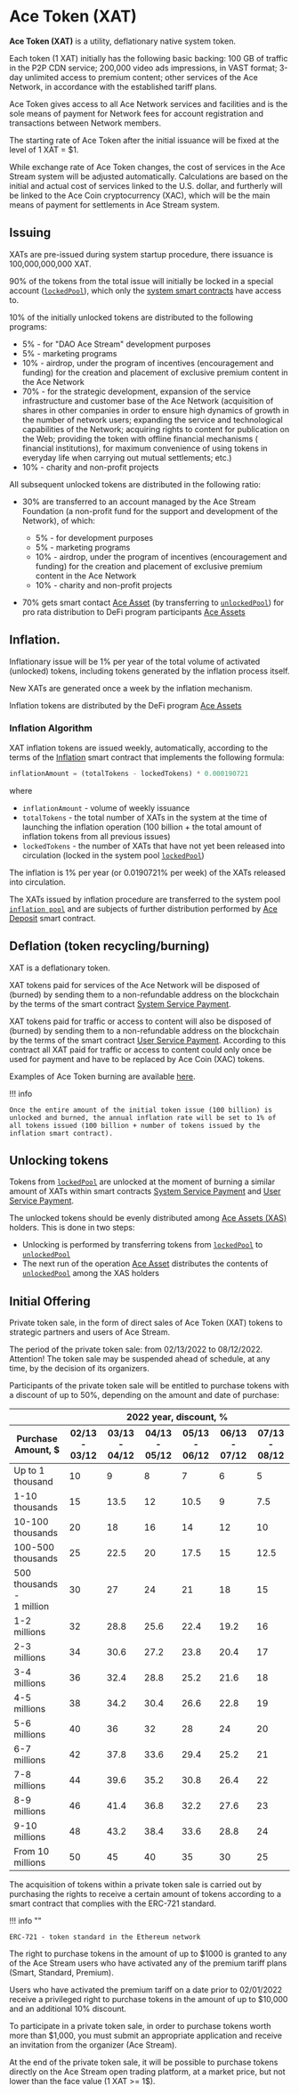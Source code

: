 # Ace Token (XAT)

**Ace Token (XAT)** is a utility, deflationary native system token.

Each token (1 XAT) initially has the following basic backing: 100 GB of traffic in the P2P CDN service; 200,000 video ads impressions, in VAST format; 3-day unlimited access to premium content; other services of the Ace Network, in accordance with the established tariff plans.

Ace Token gives access to all Ace Network services and facilities and is the sole means of payment for Network fees for account registration and transactions between Network members.

The starting rate of Ace Token after the initial issuance will be fixed at the level of 1 XAT = $1.

While exchange rate of Ace Token changes, the cost of services in the Ace Stream system will be adjusted automatically. Calculations are based on the initial and actual cost of services linked to the U.S. dollar, and furtherly will be linked to the Ace Coin cryptocurrency (XAC), which will be the main means of payment for settlements in Ace Stream system.


## Issuing

XATs are pre-issued during system startup procedure, there issuance is 100,000,000,000 XAT.

90% of the tokens from the total issue will initially be locked in a special account ([`lockedPool`][1]), which only the [system smart contracts][2] have access to.

10% of the initially unlocked tokens are distributed to the following programs:

- 5% - for "DAO Ace Stream" development purposes
- 5% - marketing programs
- 10% - airdrop, under the program of incentives (encouragement and funding) for the creation and placement of exclusive premium content in the Ace Network
- 70% - for the strategic development, expansion of the service infrastructure and customer base of the Ace Network (acquisition of shares in other companies in order to ensure high dynamics of growth in the number of network users; expanding the service and technological capabilities of the Network; acquiring rights to content for publication on the Web; providing the token with offline financial mechanisms ( financial institutions), for maximum convenience of using tokens in everyday life when carrying out mutual settlements; etc.)
- 10% - charity and non-profit projects


All subsequent unlocked tokens are distributed in the following ratio:

- 30% are transferred to an account managed by the Ace Stream Foundation (a non-profit fund for the support and development of the Network), of which:
    - 5% - for development purposes
    - 5% - marketing programs
    - 10% - airdrop, under the program of incentives (encouragement and funding) for the creation and placement of exclusive premium content in the Ace Network
    - 10% - charity and non-profit projects

- 70% gets smart contact [Ace Asset][3] (by transferring to [`unlockedPool`][4]) for pro rata distribution to DeFi program participants [Ace Assets][5]


## Inflation.

Inflationary issue will be 1% per year of the total volume of activated (unlocked) tokens, including tokens generated by the inflation process itself.

New XATs are generated once a week by the inflation mechanism.

Inflation tokens are distributed by the DeFi program [Ace Assets][5]


### Inflation Algorithm

XAT inflation tokens are issued weekly, automatically, according to the terms of the [Inflation][9] smart contract that implements the following formula:

```python
inflationAmount = (totalTokens - lockedTokens) * 0.000190721
```

where

- `inflationAmount` - volume of weekly issuance
- `totalTokens` - the total number of XATs in the system at the time of launching the inflation operation (100 billion + the total amount of inflation tokens from all previous issues)
- `lockedTokens` - the number of XATs that have not yet been released into circulation (locked in the system pool [`lockedPool`][2])

The inflation is 1% per year (or 0.0190721% per week) of the XATs released into circulation.

The XATs issued by inflation procedure are transferred to the system pool [`inflation pool`][10]
and are subjects of further distribution performed by [Ace Deposit][11] smart contract.



## Deflation (token recycling/burning)

XAT is a deflationary token.

XAT tokens paid for services of the Ace Network will be disposed of (burned) by sending them to a non-refundable address on the blockchain by the terms of the smart contract [System Service Payment][12].

XAT tokens paid for traffic or access to content will also be disposed of (burned) by sending them to a non-refundable address on the blockchain by the terms of the smart contract [User Service Payment][13]. According to this contract all XAT paid for traffic or access to content could only once be used for payment and have to be replaced by Ace Coin (XAC) tokens.

Examples of Ace Token burning are available [here][14].

!!! info

    Once the entire amount of the initial token issue (100 billion) is unlocked and burned, the annual inflation rate will be set to 1% of all tokens issued (100 billion + number of tokens issued by the inflation smart contract).


## Unlocking tokens

Tokens from [`lockedPool`][1] are unlocked at the moment of burning a similar
amount of XATs within smart contracts [System Service Payment][12] and
[User Service Payment][13].

The unlocked tokens should be evenly distributed among [Ace Assets (XAS)][8] holders.
This is done in two steps:

- Unlocking is performed by transferring tokens from [`lockedPool`][1] to [`unlockedPool`][4]
- The next run of the operation [Ace Asset][3] distributes the contents of [`unlockedPool`][4] among the XAS holders


## Initial Offering

Private token sale, in the form of direct sales of Ace Token (XAT) tokens to strategic partners and users of Ace Stream.

The period of the private token sale: from 02/13/2022 to 08/12/2022. Attention! The token sale may be suspended ahead of schedule, at any time, by the decision of its organizers.

Participants of the private token sale will be entitled to purchase tokens with a discount of up to 50%, depending on the amount and date of purchase:

<table>
    <thead>
        <tr>
            <th></th>
            <th colspan="6" style="text-align: center;">
                2022 year, discount, %
            </th>
        </tr>
        <tr>
            <th>Purchase Amount, $</th>
            <th>02/13 - 03/12</th>
            <th>03/13 - 04/12</th>
            <th>04/13 - 05/12</th>
            <th>05/13 - 06/12</th>
            <th>06/13 - 07/12</th>
            <th>07/13 - 08/12</th>
        </tr>
    </thead>
    <tbody>
        <tr>
            <td>
                Up to 1 thousand
            </td>
            <td>10</td>
            <td>9</td>
            <td>8</td>
            <td>7</td>
            <td>6</td>
            <td>5</td>
        </tr>
        <tr>
            <td>
                1-10 thousands
            </td>
            <td>15</td>
            <td>13.5</td>
            <td>12</td>
            <td>10.5</td>
            <td>9</td>
            <td>7.5</td>
        </tr>
        <tr>
            <td>
                10-100 thousands
            </td>
            <td>20</td>
            <td>18</td>
            <td>16</td>
            <td>14</td>
            <td>12</td>
            <td>10</td>
        </tr>
        <tr>
            <td>
                100-500<br/>thousands
            </td>
            <td>25</td>
            <td>22.5</td>
            <td>20</td>
            <td>17.5</td>
            <td>15</td>
            <td>12.5</td>
        </tr>
        <tr>
            <td>
                500 thousands -
                <br/>
                1 million
            </td>
            <td>30</td>
            <td>27</td>
            <td>24</td>
            <td>21</td>
            <td>18</td>
            <td>15</td>
        </tr>
        <tr>
            <td>
                1-2 millions
            </td>
            <td>32</td>
            <td>28.8</td>
            <td>25.6</td>
            <td>22.4</td>
            <td>19.2</td>
            <td>16</td>
        </tr>
        <tr>
            <td>
                2-3 millions
            </td>
            <td>34</td>
            <td>30.6</td>
            <td>27.2</td>
            <td>23.8</td>
            <td>20.4</td>
            <td>17</td>
        </tr>
        <tr>
            <td>
                3-4 millions
            </td>
            <td>36</td>
            <td>32.4</td>
            <td>28.8</td>
            <td>25.2</td>
            <td>21.6</td>
            <td>18</td>
        </tr>
        <tr>
            <td>
                4-5 millions
            </td>
            <td>38</td>
            <td>34.2</td>
            <td>30.4</td>
            <td>26.6</td>
            <td>22.8</td>
            <td>19</td>
        </tr>
        <tr>
            <td>
                5-6 millions
            </td>
            <td>40</td>
            <td>36</td>
            <td>32</td>
            <td>28</td>
            <td>24</td>
            <td>20</td>
        </tr>
        <tr>
            <td>
                6-7 millions
            </td>
            <td>42</td>
            <td>37.8</td>
            <td>33.6</td>
            <td>29.4</td>
            <td>25.2</td>
            <td>21</td>
        </tr>
        <tr>
            <td>
                7-8 millions
            </td>
            <td>44</td>
            <td>39.6</td>
            <td>35.2</td>
            <td>30.8</td>
            <td>26.4</td>
            <td>22</td>
        </tr>
        <tr>
            <td>
                8-9 millions
            </td>
            <td>46</td>
            <td>41.4</td>
            <td>36.8</td>
            <td>32.2</td>
            <td>27.6</td>
            <td>23</td>
        </tr>
        <tr>
            <td>
                9-10 millions
            </td>
            <td>48</td>
            <td>43.2</td>
            <td>38.4</td>
            <td>33.6</td>
            <td>28.8</td>
            <td>24</td>
        </tr>
        <tr>
            <td>
                From 10 millions
            </td>
            <td>50</td>
            <td>45</td>
            <td>40</td>
            <td>35</td>
            <td>30</td>
            <td>25</td>
        </tr>
    </tbody>
</table>

The acquisition of tokens within a private token sale is carried out by purchasing the rights to receive a certain amount of tokens according to a smart contract that complies with the ERC-721 standard.

!!! info ""

    ERC-721 - token standard in the Ethereum network

The right to purchase tokens in the amount of up to $1000 is granted to any of the Ace Stream users who have activated any of the premium tariff plans (Smart, Standard, Premium).

Users who have activated the premium tariff on a date prior to 02/01/2022 receive a privileged right to purchase tokens in the amount of up to $10,000 and an additional 10% discount.

To participate in a private token sale, in order to purchase tokens worth more than $1,000, you must submit an appropriate application and receive an invitation from the organizer (Ace Stream).

At the end of the private token sale, it will be possible to purchase tokens directly on the Ace Stream open trading platform, at a market price, but not lower than the face value (1 XAT >= 1$).


[1]: ../glossary/system-pools.md#lockedpool
[2]: ../glossary/system-smart-contracts.md
[3]: ../list-of-operations/ace-asset.md
[4]: ../glossary/system-pools.md#unlockedpool
[5]: ../services/ace-asset.md
[7]: ../system-tokens/ace-coin.md
[8]: ../system-tokens/ace-asset.md
[9]: ../list-of-operations/inflation.md
[10]: ../glossary/system-pools.md#inflationpool
[11]: ../list-of-operations/ace-deposit.md
[12]: ../list-of-operations/system-service-payment.md
[13]: ../list-of-operations/user-service-payment.md
[14]: examples.md
